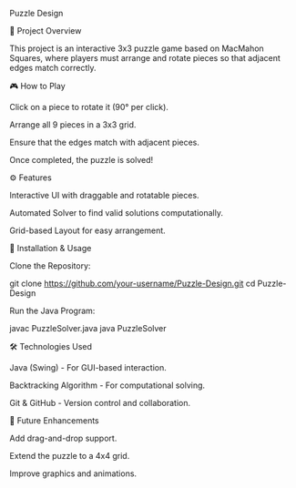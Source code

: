 Puzzle Design

📌 Project Overview

This project is an interactive 3x3 puzzle game based on MacMahon Squares, where players must arrange and rotate pieces so that adjacent edges match correctly.

🎮 How to Play

Click on a piece to rotate it (90° per click).

Arrange all 9 pieces in a 3x3 grid.

Ensure that the edges match with adjacent pieces.

Once completed, the puzzle is solved!

⚙️ Features

Interactive UI with draggable and rotatable pieces.

Automated Solver to find valid solutions computationally.

Grid-based Layout for easy arrangement.

🚀 Installation & Usage

Clone the Repository:

git clone https://github.com/your-username/Puzzle-Design.git
cd Puzzle-Design

Run the Java Program:

javac PuzzleSolver.java
java PuzzleSolver

🛠️ Technologies Used

Java (Swing) - For GUI-based interaction.

Backtracking Algorithm - For computational solving.

Git & GitHub - Version control and collaboration.

📌 Future Enhancements

Add drag-and-drop support.

Extend the puzzle to a 4x4 grid.

Improve graphics and animations.
